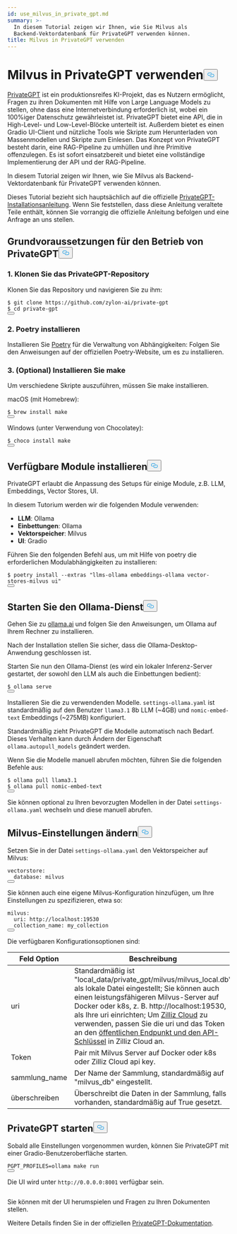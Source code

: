 ```yaml
---
id: use_milvus_in_private_gpt.md
summary: >-
  In diesem Tutorial zeigen wir Ihnen, wie Sie Milvus als
  Backend-Vektordatenbank für PrivateGPT verwenden können.
title: Milvus in PrivateGPT verwenden
---
```

<h1 id="Use-Milvus-in-PrivateGPT" class="common-anchor-header">Milvus in PrivateGPT verwenden<button data-href="#Use-Milvus-in-PrivateGPT" class="anchor-icon" translate="no">
      <svg translate="no"
        aria-hidden="true"
        focusable="false"
        height="20"
        version="1.1"
        viewBox="0 0 16 16"
        width="16"
      >
        <path
          fill="#0092E4"
          fill-rule="evenodd"
          d="M4 9h1v1H4c-1.5 0-3-1.69-3-3.5S2.55 3 4 3h4c1.45 0 3 1.69 3 3.5 0 1.41-.91 2.72-2 3.25V8.59c.58-.45 1-1.27 1-2.09C10 5.22 8.98 4 8 4H4c-.98 0-2 1.22-2 2.5S3 9 4 9zm9-3h-1v1h1c1 0 2 1.22 2 2.5S13.98 12 13 12H9c-.98 0-2-1.22-2-2.5 0-.83.42-1.64 1-2.09V6.25c-1.09.53-2 1.84-2 3.25C6 11.31 7.55 13 9 13h4c1.45 0 3-1.69 3-3.5S14.5 6 13 6z"
        ></path>
      </svg>
    </button></h1><p><a href="https://privategpt.dev/">PrivateGPT</a> ist ein produktionsreifes KI-Projekt, das es Nutzern ermöglicht, Fragen zu ihren Dokumenten mit Hilfe von Large Language Models zu stellen, ohne dass eine Internetverbindung erforderlich ist, wobei ein 100%iger Datenschutz gewährleistet ist. PrivateGPT bietet eine API, die in High-Level- und Low-Level-Blöcke unterteilt ist. Außerdem bietet es einen Gradio UI-Client und nützliche Tools wie Skripte zum Herunterladen von Massenmodellen und Skripte zum Einlesen. Das Konzept von PrivateGPT besteht darin, eine RAG-Pipeline zu umhüllen und ihre Primitive offenzulegen. Es ist sofort einsatzbereit und bietet eine vollständige Implementierung der API und der RAG-Pipeline.</p>
<p>In diesem Tutorial zeigen wir Ihnen, wie Sie Milvus als Backend-Vektordatenbank für PrivateGPT verwenden können.</p>
<div class="alert note">
<p>Dieses Tutorial bezieht sich hauptsächlich auf die offizielle <a href="https://docs.privategpt.dev/installation/getting-started/installation">PrivateGPT-Installationsanleitung</a>. Wenn Sie feststellen, dass diese Anleitung veraltete Teile enthält, können Sie vorrangig die offizielle Anleitung befolgen und eine Anfrage an uns stellen.</p>
</div>
<h2 id="Base-requirements-to-run-PrivateGPT" class="common-anchor-header">Grundvoraussetzungen für den Betrieb von PrivateGPT<button data-href="#Base-requirements-to-run-PrivateGPT" class="anchor-icon" translate="no">
      <svg translate="no"
        aria-hidden="true"
        focusable="false"
        height="20"
        version="1.1"
        viewBox="0 0 16 16"
        width="16"
      >
        <path
          fill="#0092E4"
          fill-rule="evenodd"
          d="M4 9h1v1H4c-1.5 0-3-1.69-3-3.5S2.55 3 4 3h4c1.45 0 3 1.69 3 3.5 0 1.41-.91 2.72-2 3.25V8.59c.58-.45 1-1.27 1-2.09C10 5.22 8.98 4 8 4H4c-.98 0-2 1.22-2 2.5S3 9 4 9zm9-3h-1v1h1c1 0 2 1.22 2 2.5S13.98 12 13 12H9c-.98 0-2-1.22-2-2.5 0-.83.42-1.64 1-2.09V6.25c-1.09.53-2 1.84-2 3.25C6 11.31 7.55 13 9 13h4c1.45 0 3-1.69 3-3.5S14.5 6 13 6z"
        ></path>
      </svg>
    </button></h2><h3 id="1-Clone-the-PrivateGPT-Repository" class="common-anchor-header">1. Klonen Sie das PrivateGPT-Repository</h3><p>Klonen Sie das Repository und navigieren Sie zu ihm:</p>
<pre><code translate="no" class="language-shell">$ git <span class="hljs-built_in">clone</span> https://github.com/zylon-ai/private-gpt
$ <span class="hljs-built_in">cd</span> private-gpt
<button class="copy-code-btn"></button></code></pre>
<h3 id="2-Install-Poetry" class="common-anchor-header">2. Poetry installieren</h3><p>Installieren Sie <a href="https://python-poetry.org/docs/#installing-with-the-official-installer">Poetry</a> für die Verwaltung von Abhängigkeiten: Folgen Sie den Anweisungen auf der offiziellen Poetry-Website, um es zu installieren.</p>
<h3 id="3-Optional-Install-make" class="common-anchor-header">3. (Optional) Installieren Sie make</h3><p>Um verschiedene Skripte auszuführen, müssen Sie make installieren.</p>
<p>macOS (mit Homebrew):</p>
<pre><code translate="no" class="language-shell">$ brew install <span class="hljs-built_in">make</span>
<button class="copy-code-btn"></button></code></pre>
<p>Windows (unter Verwendung von Chocolatey):</p>
<pre><code translate="no" class="language-shell">$ choco install <span class="hljs-built_in">make</span>
<button class="copy-code-btn"></button></code></pre>
<h2 id="Install-Available-Modules" class="common-anchor-header">Verfügbare Module installieren<button data-href="#Install-Available-Modules" class="anchor-icon" translate="no">
      <svg translate="no"
        aria-hidden="true"
        focusable="false"
        height="20"
        version="1.1"
        viewBox="0 0 16 16"
        width="16"
      >
        <path
          fill="#0092E4"
          fill-rule="evenodd"
          d="M4 9h1v1H4c-1.5 0-3-1.69-3-3.5S2.55 3 4 3h4c1.45 0 3 1.69 3 3.5 0 1.41-.91 2.72-2 3.25V8.59c.58-.45 1-1.27 1-2.09C10 5.22 8.98 4 8 4H4c-.98 0-2 1.22-2 2.5S3 9 4 9zm9-3h-1v1h1c1 0 2 1.22 2 2.5S13.98 12 13 12H9c-.98 0-2-1.22-2-2.5 0-.83.42-1.64 1-2.09V6.25c-1.09.53-2 1.84-2 3.25C6 11.31 7.55 13 9 13h4c1.45 0 3-1.69 3-3.5S14.5 6 13 6z"
        ></path>
      </svg>
    </button></h2><p>PrivateGPT erlaubt die Anpassung des Setups für einige Module, z.B. LLM, Embeddings, Vector Stores, UI.</p>
<p>In diesem Tutorium werden wir die folgenden Module verwenden:</p>
<ul>
<li><strong>LLM</strong>: Ollama</li>
<li><strong>Einbettungen</strong>: Ollama</li>
<li><strong>Vektorspeicher</strong>: Milvus</li>
<li><strong>UI</strong>: Gradio</li>
</ul>
<p>Führen Sie den folgenden Befehl aus, um mit Hilfe von poetry die erforderlichen Modulabhängigkeiten zu installieren:</p>
<pre><code translate="no" class="language-shell">$ poetry install --extras <span class="hljs-string">&quot;llms-ollama embeddings-ollama vector-stores-milvus ui&quot;</span>
<button class="copy-code-btn"></button></code></pre>
<h2 id="Start-Ollama-service" class="common-anchor-header">Starten Sie den Ollama-Dienst<button data-href="#Start-Ollama-service" class="anchor-icon" translate="no">
      <svg translate="no"
        aria-hidden="true"
        focusable="false"
        height="20"
        version="1.1"
        viewBox="0 0 16 16"
        width="16"
      >
        <path
          fill="#0092E4"
          fill-rule="evenodd"
          d="M4 9h1v1H4c-1.5 0-3-1.69-3-3.5S2.55 3 4 3h4c1.45 0 3 1.69 3 3.5 0 1.41-.91 2.72-2 3.25V8.59c.58-.45 1-1.27 1-2.09C10 5.22 8.98 4 8 4H4c-.98 0-2 1.22-2 2.5S3 9 4 9zm9-3h-1v1h1c1 0 2 1.22 2 2.5S13.98 12 13 12H9c-.98 0-2-1.22-2-2.5 0-.83.42-1.64 1-2.09V6.25c-1.09.53-2 1.84-2 3.25C6 11.31 7.55 13 9 13h4c1.45 0 3-1.69 3-3.5S14.5 6 13 6z"
        ></path>
      </svg>
    </button></h2><p>Gehen Sie zu <a href="https://ollama.com/">ollama.ai</a> und folgen Sie den Anweisungen, um Ollama auf Ihrem Rechner zu installieren.</p>
<p>Nach der Installation stellen Sie sicher, dass die Ollama-Desktop-Anwendung geschlossen ist.</p>
<p>Starten Sie nun den Ollama-Dienst (es wird ein lokaler Inferenz-Server gestartet, der sowohl den LLM als auch die Einbettungen bedient):</p>
<pre><code translate="no" class="language-shell">$ ollama serve
<button class="copy-code-btn"></button></code></pre>
<p>Installieren Sie die zu verwendenden Modelle. <code translate="no">settings-ollama.yaml</code> ist standardmäßig auf den Benutzer <code translate="no">llama3.1</code> 8b LLM (~4GB) und <code translate="no">nomic-embed-text</code> Embeddings (~275MB) konfiguriert.</p>
<p>Standardmäßig zieht PrivateGPT die Modelle automatisch nach Bedarf. Dieses Verhalten kann durch Ändern der Eigenschaft <code translate="no">ollama.autopull_models</code> geändert werden.</p>
<p>Wenn Sie die Modelle manuell abrufen möchten, führen Sie die folgenden Befehle aus:</p>
<pre><code translate="no" class="language-shell">$ ollama pull llama3.1
$ ollama pull nomic-embed-text
<button class="copy-code-btn"></button></code></pre>
<p>Sie können optional zu Ihren bevorzugten Modellen in der Datei <code translate="no">settings-ollama.yaml</code> wechseln und diese manuell abrufen.</p>
<h2 id="Change-Milvus-Settings" class="common-anchor-header">Milvus-Einstellungen ändern<button data-href="#Change-Milvus-Settings" class="anchor-icon" translate="no">
      <svg translate="no"
        aria-hidden="true"
        focusable="false"
        height="20"
        version="1.1"
        viewBox="0 0 16 16"
        width="16"
      >
        <path
          fill="#0092E4"
          fill-rule="evenodd"
          d="M4 9h1v1H4c-1.5 0-3-1.69-3-3.5S2.55 3 4 3h4c1.45 0 3 1.69 3 3.5 0 1.41-.91 2.72-2 3.25V8.59c.58-.45 1-1.27 1-2.09C10 5.22 8.98 4 8 4H4c-.98 0-2 1.22-2 2.5S3 9 4 9zm9-3h-1v1h1c1 0 2 1.22 2 2.5S13.98 12 13 12H9c-.98 0-2-1.22-2-2.5 0-.83.42-1.64 1-2.09V6.25c-1.09.53-2 1.84-2 3.25C6 11.31 7.55 13 9 13h4c1.45 0 3-1.69 3-3.5S14.5 6 13 6z"
        ></path>
      </svg>
    </button></h2><p>Setzen Sie in der Datei <code translate="no">settings-ollama.yaml</code> den Vektorspeicher auf Milvus:</p>
<pre><code translate="no" class="language-yaml">vectorstore:
  database: milvus
<button class="copy-code-btn"></button></code></pre>
<p>Sie können auch eine eigene Milvus-Konfiguration hinzufügen, um Ihre Einstellungen zu spezifizieren, etwa so:</p>
<pre><code translate="no" class="language-yaml"><span class="hljs-attr">milvus</span>:
  <span class="hljs-attr">uri</span>: <span class="hljs-attr">http</span>:<span class="hljs-comment">//localhost:19530</span>
  <span class="hljs-attr">collection_name</span>: my_collection
<button class="copy-code-btn"></button></code></pre>
<p>Die verfügbaren Konfigurationsoptionen sind:</p>
<table>
<thead>
<tr><th>Feld Option</th><th>Beschreibung</th></tr>
</thead>
<tbody>
<tr><td>uri</td><td>Standardmäßig ist "local_data/private_gpt/milvus/milvus_local.db" als lokale Datei eingestellt; Sie können auch einen leistungsfähigeren Milvus-Server auf Docker oder k8s, z. B. http://localhost:19530, als Ihre uri einrichten; Um <a href="https://zilliz.com/cloud">Zilliz Cloud</a> zu verwenden, passen Sie die uri und das Token an den <a href="https://docs.zilliz.com/docs/on-zilliz-cloud-console#cluster-details">öffentlichen Endpunkt und den API-Schlüssel</a> in Zilliz Cloud an.</td></tr>
<tr><td>Token</td><td>Pair mit Milvus Server auf Docker oder k8s oder Zilliz Cloud api key.</td></tr>
<tr><td>sammlung_name</td><td>Der Name der Sammlung, standardmäßig auf "milvus_db" eingestellt.</td></tr>
<tr><td>überschreiben</td><td>Überschreibt die Daten in der Sammlung, falls vorhanden, standardmäßig auf True gesetzt.</td></tr>
</tbody>
</table>
<h2 id="Start-PrivateGPT" class="common-anchor-header">PrivateGPT starten<button data-href="#Start-PrivateGPT" class="anchor-icon" translate="no">
      <svg translate="no"
        aria-hidden="true"
        focusable="false"
        height="20"
        version="1.1"
        viewBox="0 0 16 16"
        width="16"
      >
        <path
          fill="#0092E4"
          fill-rule="evenodd"
          d="M4 9h1v1H4c-1.5 0-3-1.69-3-3.5S2.55 3 4 3h4c1.45 0 3 1.69 3 3.5 0 1.41-.91 2.72-2 3.25V8.59c.58-.45 1-1.27 1-2.09C10 5.22 8.98 4 8 4H4c-.98 0-2 1.22-2 2.5S3 9 4 9zm9-3h-1v1h1c1 0 2 1.22 2 2.5S13.98 12 13 12H9c-.98 0-2-1.22-2-2.5 0-.83.42-1.64 1-2.09V6.25c-1.09.53-2 1.84-2 3.25C6 11.31 7.55 13 9 13h4c1.45 0 3-1.69 3-3.5S14.5 6 13 6z"
        ></path>
      </svg>
    </button></h2><p>Sobald alle Einstellungen vorgenommen wurden, können Sie PrivateGPT mit einer Gradio-Benutzeroberfläche starten.</p>
<pre><code translate="no" class="language-shell">PGPT_PROFILES=ollama <span class="hljs-built_in">make</span> run
<button class="copy-code-btn"></button></code></pre>
<p>Die UI wird unter <code translate="no">http://0.0.0.0:8001</code> verfügbar sein.</p>
<p>
  <span class="img-wrapper">
    <img translate="no" src="/docs/v2.4.x/assets/private_gpt_ui.png" alt="" class="doc-image" id="" />
    <span></span>
  </span>
</p>
<p>Sie können mit der UI herumspielen und Fragen zu Ihren Dokumenten stellen.</p>
<p>Weitere Details finden Sie in der offiziellen <a href="https://docs.privategpt.dev/">PrivateGPT-Dokumentation</a>.</p>
